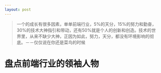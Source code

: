 ```yaml
---
layout: post
---
```


>一个的成长有很多因素，单单前端行业，5%的天分，15%的努力和勤奋，30%的技术大神指引和带动，还有50%就是个人的创新和创造。技术的世界里，从来不缺少大神，正因为如此，努力，天分，都没有环境影响的彻底。－－仅仅说在你还是菜鸟的时候

# 盘点前端行业的领袖人物

<script type="text/javascript" src="{{ "/js/H5ComponentBase.js" | prepend: site.baseurl }}"></script>
<script type="text/javascript" src="{{ "/js/H5ComponentPeopleList.js" | prepend: site.baseurl }}"></script>

<div id="frontend-ox"></div>

<script type="text/javascript">

    var listData = [
        [
            "蒋长浩博士",
            "http://img03.taobaocdn.com/tps/i3/T11xYfXnhmXXXMNuYv-150-150.jpg",
            "Facebook",
            {
                "博客": "http://",
                "微博": "http://"
            },
            "蒋长浩，祖籍湖南，获清华大学计算机本硕学位、伊利诺伊大学(UIUC)博士学位，在卡耐基梅隆大学(CMU)、谷歌公司从事过“普适计算~大规模计算”的优化研究。在Facebook任研究科学家，他创造BIGPIPE，使大型网站访速翻1倍，举世关注"
        ]
    ];

    var h5 = new H5ComponentPeopleList('peoplelist', {
        type: 'peoplelist',
        data: listData,
        css: {
            top: 0,
            opacity: 1,
        }
    });
    $('#frontend-ox').append(h5);

</script>


